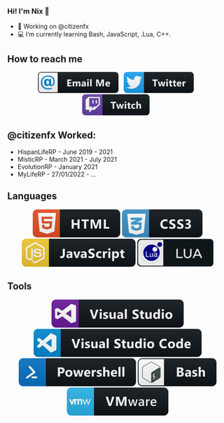 ### Hi! I'm Nix 👋

- 🔭 Working on @citizenfx
- 💻 I’m currently learning Bash, JavaScript, .Lua, C++.

## How to reach me
<p align='center'>
<a href="mailto:nix.cont@outlook.es"><img height="48" src="https://github.com/MikeCodesDotNET/ColoredBadges/blob/master/svg/social/email_me.svg"></a>&nbsp;&nbsp;
<a href="https://twitter.com/nixitoficial"><img height="48" src="https://github.com/MikeCodesDotNET/ColoredBadges/blob/master/svg/social/twitter.svg"></a>&nbsp;&nbsp;   
<a href="https://twitch.tv/nixitoficial"><img height="48" src="https://github.com/MikeCodesDotNET/ColoredBadges/blob/master/svg/streaming/twitch.svg"></a>&nbsp;&nbsp;
</p>

## @citizenfx Worked:
- HispanLifeRP - June 2019 - 2021
- MisticRP - March 2021 - July 2021
- EvolutionRP - January 2021
- MyLifeRP -  27/01/2022 - ...

## Languages

   <p align="center">
      <img src="https://github.com/MikeCodesDotNET/ColoredBadges/blob/master/svg/dev/languages/html.svg" />
      <img src="https://github.com/MikeCodesDotNET/ColoredBadges/blob/master/svg/dev/languages/css3.svg" />
      <img src="https://github.com/MikeCodesDotNET/ColoredBadges/blob/master/svg/dev/languages/js.svg" />
      <img src="https://github.com/NixCD/NixCD/blob/main/lua.svg" />
   </p>  


## Tools

   <p align="center">
      <img src="https://github.com/MikeCodesDotNET/ColoredBadges/blob/master/svg/dev/tools/visualstudio.svg" />
      <img src="https://github.com/MikeCodesDotNET/ColoredBadges/blob/master/svg/dev/tools/visualstudio_code.svg" />
      <img src="https://github.com/MikeCodesDotNET/ColoredBadges/blob/master/svg/dev/tools/powershell.svg" />
      <img src="https://github.com/MikeCodesDotNET/ColoredBadges/blob/master/svg/dev/tools/bash.svg" />
      <img src="https://github.com/MikeCodesDotNET/ColoredBadges/blob/master/svg/dev/tools/vmware.svg" />
   </p>
